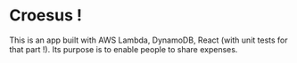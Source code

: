 # Croesus !
This is an app built with AWS Lambda, DynamoDB, React (with unit tests for that part !).
Its purpose is to enable people to share expenses.
